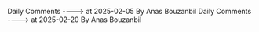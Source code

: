 Daily Comments ---->          at      2025-02-05 By Anas Bouzanbil
Daily Comments ---->          at      2025-02-20 By Anas Bouzanbil
